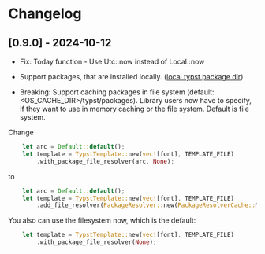 # Changelog

## [0.9.0] - 2024-10-12

- Fix: Today function - Use Utc::now instead of Local::now
- Support packages, that are installed locally. ([local typst package dir](https://github.com/typst/packages?tab=readme-ov-file#local-packages))

- Breaking: Support caching packages in file system (default: <OS_CACHE_DIR>/typst/packages). Library users now have to specify, if they want to use in memory caching or the file system. Default is file system.

Change 
```rust
    let arc = Default::default();
    let template = TypstTemplate::new(vec![font], TEMPLATE_FILE)
        .with_package_file_resolver(arc, None);
```
to
```rust
    let arc = Default::default();
    let template = TypstTemplate::new(vec![font], TEMPLATE_FILE)
        .add_file_resolver(PackageResolver::new(PackageResolverCache::Memory(arc), None));
```
You also can use the filesystem now, which is the default:
```rust
    let template = TypstTemplate::new(vec![font], TEMPLATE_FILE)
        .with_package_file_resolver(None);
```
